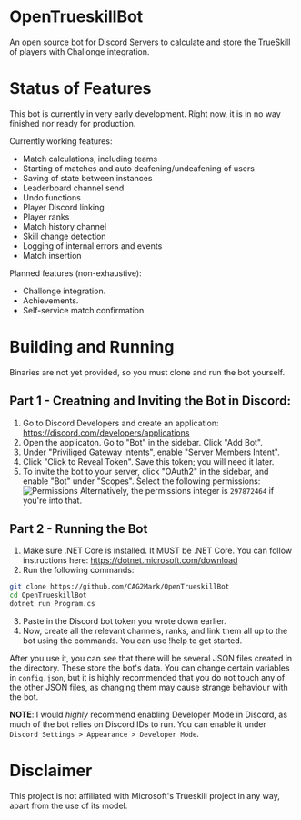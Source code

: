 # OpenTrueskillBot
An open source bot for Discord Servers to calculate and store the TrueSkill of players with Challonge integration.

# Status of Features
This bot is currently in very early development. Right now, it is in no way finished nor ready for production.

Currently working features:
* Match calculations, including teams
* Starting of matches and auto deafening/undeafening of users
* Saving of state between instances
* Leaderboard channel send
* Undo functions
* Player Discord linking
* Player ranks
* Match history channel
* Skill change detection
* Logging of internal errors and events
* Match insertion

Planned features (non-exhaustive):
* Challonge integration.
* Achievements.
* Self-service match confirmation.
 
# Building and Running
Binaries are not yet provided, so you must clone and run the bot yourself.
## Part 1 - Creatning and Inviting the Bot in Discord:
1. Go to Discord Developers and create an application: https://discord.com/developers/applications
2. Open the applicaton. Go to "Bot" in the sidebar. Click "Add Bot".
3. Under "Priviliged Gateway Intents", enable "Server Members Intent".
4. Click "Click to Reveal Token". Save this token; you will need it later.
5. To invite the bot to your server, click "OAuth2" in the sidebar, and enable "Bot" under "Scopes". Select the following permissions:
![Permissions](https://i.imgur.com/KZwNSdN.png)
Alternatively, the permissions integer is `297872464` if you're into that.
## Part 2 - Running the Bot
1. Make sure .NET Core is installed. It MUST be .NET Core. You can follow instructions here: https://dotnet.microsoft.com/download
2. Run the following commands:
```bash
git clone https://github.com/CAG2Mark/OpenTrueskillBot
cd OpenTrueskillBot
dotnet run Program.cs
```
3. Paste in the Discord bot token you wrote down earlier.
4. Now, create all the relevant channels, ranks, and link them all up to the bot using the commands. You can use !help to get started.

After you use it, you can see that there will be several JSON files created in the directory. These store the bot's data. You can change certain variables in `config.json`, but it is highly recommended that you do not touch any of the other JSON files, as changing them may cause strange behaviour with the bot.

**NOTE**: I would *highly* recommend enabling Developer Mode in Discord, as much of the bot relies on Discord IDs to run. You can enable it under `Discord Settings > Appearance > Developer Mode`.
 
# Disclaimer

This project is not affiliated with Microsoft's Trueskill project in any way, apart from the use of its model. 
